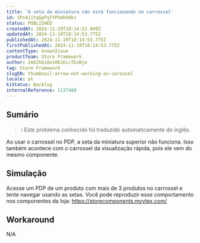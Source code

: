 ```yaml
---
title: 'A seta da miniatura não está funcionando no carrossel'
id: 5Ps4JjtqGpPq7YPVmb9Akz
status: PUBLISHED
createdAt: 2024-11-19T18:14:52.949Z
updatedAt: 2024-11-19T18:14:53.775Z
publishedAt: 2024-11-19T18:14:53.775Z
firstPublishedAt: 2024-11-19T18:14:53.775Z
contentType: knownIssue
productTeam: Store Framework
author: 2mXZkbi0oi061KicTExNjo
tag: Store Framework
slugEN: thumbnail-arrow-not-working-on-carousel
locale: pt
kiStatus: Backlog
internalReference: 1137480
---
```


## Sumário

>ℹ️ Este problema conhecido foi traduzido automaticamente do inglês.


Ao usar o carrossel no PDP, a seta da miniatura superior não funciona. Isso também acontece com o carrossel da visualização rápida, pois ele vem do mesmo componente.

## Simulação


Acesse um PDP de um produto com mais de 3 produtos no carrossel e tente navegar usando as setas. Você pode reproduzir esse comportamento nos componentes da loja: https://storecomponents.myvtex.com/

## Workaround


N/A





